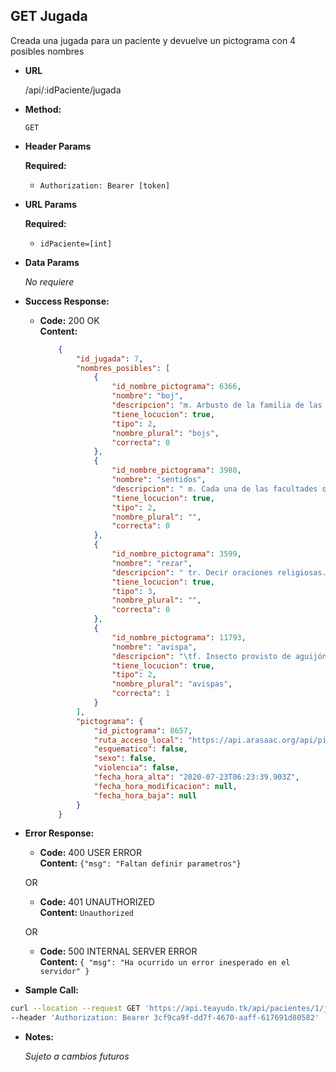**GET Jugada**
----
  Creada una jugada para un paciente y devuelve un pictograma con 4 posibles nombres

* **URL**

  /api/:idPaciente/jugada

* **Method:**

  `GET`

*  **Header Params**

    **Required:**
   * `Authorization: Bearer [token]`

*  **URL Params**

    **Required:**
   * `idPaciente=[int]`

* **Data Params**

   _No requiere_ 

* **Success Response:**

  * **Code:** 200 OK <br />
    **Content:** 
	```json
		{
			"id_jugada": 7,
			"nombres_posibles": [
				{
					"id_nombre_pictograma": 6366,
					"nombre": "boj",
					"descripcion": "m. Arbusto de la familia de las Buxáceas, de unos cuatro metros de altura, con tallos derechos, muy ramosos, hojas persistentes, opuestas, elípticas, duras y lustrosas, flores pequeñas, blanquecinas, de mal olor, en hacecillos axilares, y madera amarilla,",
					"tiene_locucion": true,
					"tipo": 2,
					"nombre_plural": "bojs",
					"correcta": 0
				},
				{
					"id_nombre_pictograma": 3988,
					"nombre": "sentidos",
					"descripcion": " m. Cada una de las facultades que tienen el hombre y los animales para percibir las impresiones del mundo exterior: los cinco sentidos; el sentido del olfato. ",
					"tiene_locucion": true,
					"tipo": 2,
					"nombre_plural": "",
					"correcta": 0
				},
				{
					"id_nombre_pictograma": 3599,
					"nombre": "rezar",
					"descripcion": " tr. Decir oraciones religiosas. También intr.",
					"tiene_locucion": true,
					"tipo": 3,
					"nombre_plural": "",
					"correcta": 0
				},
				{
					"id_nombre_pictograma": 11793,
					"nombre": "avispa",
					"descripcion": "\tf. Insecto provisto de aguijón de 1 a 1,5 cm de largo, de color amarillo con fajas negras, que vive en sociedad.",
					"tiene_locucion": true,
					"tipo": 2,
					"nombre_plural": "avispas",
					"correcta": 1
				}
			],
			"pictograma": {
				"id_pictograma": 8657,
				"ruta_acceso_local": "https://api.arasaac.org/api/pictograms/6925",
				"esquematico": false,
				"sexo": false,
				"violencia": false,
				"fecha_hora_alta": "2020-07-23T06:23:39.903Z",
				"fecha_hora_modificacion": null,
				"fecha_hora_baja": null
			}
		}
	```

 
* **Error Response:**

    * **Code:** 400 USER ERROR <br />
    **Content:** `{"msg": "Faltan definir parametros"}`

  OR

  * **Code:** 401 UNAUTHORIZED <br />
    **Content:** `Unauthorized`

  OR

  * **Code:** 500 INTERNAL SERVER ERROR <br />
    **Content:** `{ "msg": "Ha ocurrido un error inesperado en el servidor" }`

* **Sample Call:**

```bash
curl --location --request GET 'https://api.teayudo.tk/api/pacientes/1/jugada' \
--header 'Authorization: Bearer 3cf9ca9f-dd7f-4670-aaff-617691d80582'
```

* **Notes:**

  _Sujeto a cambios futuros_
